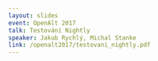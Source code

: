 ```yaml
---
layout: slides
event: OpenAlt 2017
talk: Testování Nightly
speaker: Jakub Rychlý, Michal Stanke
link: /openalt2017/testovani_nightly.pdf
---
```


